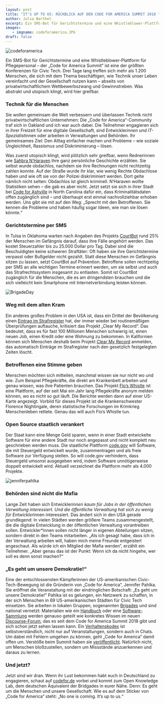 ```yaml
---
layout: post
title: "IT'S UP TO US: RÜCKBLICK AUF DEN CODE FOR AMERICA SUMMIT 2018 "
author: Julia Barthel
excerpt: Ein SMS-Bot für Gerichtstermine und eine Whistleblower-Plattform für Pflegepersonal – der „Code for America Summit“ ist eine der größten Konferenzen für Civic Tech. Drei Tage lang treffen sich mehr als 1.200 Menschen, die sich mit dem Thema beschäftigen, wie Technik unser Leben  vereinfacht und der Gesellschaft nutzen kann – abseits von privatwirtschaftlichem Wettbewerbszwang und Gewinnstreben. Was abstrakt und utopisch klingt, wird hier greifbar.
images:
   - imgname: codeforamerica.JPG
draft: false
---
```

![codeforamerica](/blog/codeforamerica.JPG)

Ein SMS-Bot für Gerichtstermine und eine Whistleblower-Plattform für Pflegepersonal – der „Code for America Summit“ ist eine der größten Konferenzen für Civic Tech. Drei Tage lang treffen sich mehr als 1.200 Menschen, die sich mit dem Thema beschäftigen, wie Technik unser Leben  vereinfacht und der Gesellschaft nutzen kann – abseits von privatwirtschaftlichem Wettbewerbszwang und Gewinnstreben. Was abstrakt und utopisch klingt, wird hier greifbar.

### Technik für die Menschen

Sie wollen gemeinsam die Welt verbessern und überlassen Technik nicht privatwirtschaftlichen Unternehmen: Die „Code for America“-Community traf sich in Oakland und ich war auch dabei. Die Teilnehmer engagieren sich in ihrer Freizeit für eine digitale Gesellschaft, sind Entwickler*innen und IT-Spezialist*innen oder arbeiten in Verwaltungen und Behörden. Ihr gemeinsames Ziel: Den Alltag einfacher machen und Probleme – wie soziale Ungleichheit, Rassismus und Diskriminierung – lösen.

Was zuerst utopisch klingt, wird plötzlich sehr greifbar, wenn Rednerinnen wie [Sahbra N‘Haraven](https://www.youtube.com/watch?v=RIjOEfWT2iI&index=20&list=PL65XgbSILalU3CPOpBOzBiX-31rzk8oox) ihre ganz persönliche Geschichte erzählen. Sie selbst wurde obdachlos, nachdem sie ihre Rechnungen nicht rechtzeitig zahlen konnte. Auf der Straße wurde ihr klar, wie wenig Rechte Obdachlose haben und wie oft sie von der Polizei diskriminiert werden. Dort gelte nämlich nicht selten: Obdachlos ist gleich  kriminell. N‘Haraven wollte Statistiken sehen – die gab es aber nicht. Jetzt setzt sie sich in ihrer Stadt bei [Code for Ashville](http://www.codeforasheville.org/) in North Carolina dafür ein, dass Kriminalitätsdaten offen zugänglich sind – und überhaupt erst einmal nachvollziehbar erhoben werden. Uns gibt sie mit auf den Weg: „Sprecht mit den Betroffenen. Sie kennen die Probleme und haben häufig sogar Ideen, wie man sie lösen könnte.“


### Gerichtstermine per SMS

In Tulsa in Oklahoma warten nach Angaben des Projekts [CourtBot](http://www.okcourtbot.com/
) rund 25% der Menschen im Gefängnis darauf, dass ihre Fälle angehört werden. Das kostet Steuerzahler bis zu 25.000 Dollar pro Tag. Dabei sind die Beschuldigten keine schweren Straftäter: Oft haben sie ihre Gerichtstermine verpasst oder Bußgelder nicht gezahlt. Statt diese Menschen im Gefängnis sitzen zu lassen, setzt CourtBot auf Prävention. Betroffene sollen rechtzeitig per SMS an alle wichtigen Termine erinnert werden, um sie selbst und auch das Strafrechtssystem insgesamt zu entlasten. Somit ist CourtBot zugänglich für die Menschen, die es am dringendsten brauchen und die sich vielleicht kein Smartphone mit Internetverbindung leisten können.

![BrigadeDay](/blog/BrigadeDay.JPG)

### Weg mit dem alten Kram

Ein anderes großes Problem in den USA ist, dass ein Drittel der Bevölkerung einen [Eintrag im Strafregister](https://www.codeforamerica.org/what/clear-my-record
) hat, der immer wieder bei routinemäßigen Überprüfungen auftauche, kritisiert das Projekt „Clear My Record“. Das bedeutet, dass es für fast 100 Millionen Menschen schwierig ist, einen neuen Job, einen Kredit oder eine Wohnung zu bekommen. In Kalifornien können sich Menschen deshalb beim Projekt [Clear My Record](https://www.clearmyrecord.org/) anmelden, das automatisch Einträge im Strafregister nach den gesetzlich festgelegten Zeiten löscht.

### Betroffenen eine Stimme geben

Menschen möchten sich mitteilen, manchmal wissen sie nur nicht wo und wie. Zum Beispiel Pflegekräfte, die direkt am Krankenbett arbeiten und genau wissen, was ihre Patienten brauchen. Das Projekt [Flo’s Whistle](http://floswhistle.org/) ist eine Plattform, auf der seit Mai ein Jahr lang Pflegekräfte anonym melden können, wo es nicht so gut läuft. Die Berichte werden dann auf einer US-Karte angezeigt. Vorbild für dieses Projekt ist die Krankenschwester Florence Nightingale, deren statistische Forschungen im Krimkrieg Menschenleben rettete. Genau das will auch Flo‘s Whistle tun.

### Open Source staatlich verankert

Der Staat kann eine Menge Geld sparen, wenn in einer Stadt entwickelte Software für eine andere Stadt nur noch angepasst und nicht komplett neu geschrieben werden muss. Die staatliche Plattform [code.gov](https://code.gov/#/) will Software, die mit Steuergeld entwickelt wurde, zusammentragen und als freie Software zur Verfügung stellen. So will code.gov verhindern, dass Steuergeld umsonst ausgegeben wird, indem Software unnötigerweise doppelt entwickelt wird. Aktuell verzeichnet die Plattform mehr als 4.000 Projekte.

![jenniferpahlka](/blog/jenniferpahlka.JPG)

### Behörden sind nicht die Mafia

Lange Zeit haben sich Entwickler*innen kaum für Jobs in der öffentlichen Verwaltung interessiert. Und die öffentliche Verwaltung hat sich zu wenig für Entwickler*innen interessiert. Das ändert sich in den USA gerade grundlegend: In vielen Städten werden größere Teams zusammengestellt, die die digitale Entwicklung in der öffentlichen Verwaltung vorantreiben sollen. Entwickler*innen sollen nicht länger in eigenen Abteilungen sitzen, sondern direkt in den Teams mitarbeiten. „Als ich gesagt habe, dass ich in der Verwaltung arbeiten will, haben mich meine Freunde entgeistert angeschaut. Als würde ich ein Mitglied der Mafia werden“, erzählt ein Teilnehmer. „Aber genau das ist der Punkt: Wenn ich da nicht hingehe, wer soll es denn sonst machen?“

### „Es geht um unsere Demokratie!“

Eine der entschlossensten Kämpferinnen der US-amerikanischen Civic-Tech-Bewegung ist die Gründerin von „Code for America“, Jennifer Pahlka. Sie eröffnet die Veranstaltung mit der eindringlichen Botschaft: „Es geht um unsere Demokratie!“ Pahlka ist es gelungen, ein Netzwerk zu schaffen, in der sich Menschen in 69 US-amerikanischen Städten für Civic Tech einsetzen. Sie arbeiten in lokalen Gruppen, sogenannten [Brigades](https://brigade.codeforamerica.org/) und sind national vernetzt: Materialien wie ein [Handbuch](https://docs.google.com/document/d/16CL9TdmWV0hDY6c85PwtzUcu1VjeSeiDFD2CbtLKf7s/edit#heading=h.ng0tffrab705) oder eine [Software-Sammlung](https://brigade.codeforamerica.org/resources/software) werden genauso geteilt wie konkretes Wissen im neuen [Discourse-Forum](https://discourse.codeforamerica.org/), das es seit dem Code for America Summit 2018 gibt und sich schon jetzt sehen lassen kann. Ein [Verhaltenskodex](https://github.com/codeforamerica/codeofconduct) ist selbstverständlich, nicht nur auf Veranstaltungen, sondern auch in Chats. Um dabei mit Fehlern umgehen zu können, geht „Code for America“ damit offen um. Verstöße beim Summit haben sie [veröffentlicht](https://medium.com/code-for-america/2018-code-for-america-summit-code-of-conduct-transparency-report-6e026154f39). Natürlich nicht, um Menschen bloßzustellen, sondern um Missstände anzuerkennen und daraus zu lernen.

### Und jetzt?

Jetzt sind wir dran. Wenn ihr Lust bekommen habt euch in Deutschland zu engagieren, schaut auf [codefor.de](https://codefor.de/) vorbei und kommt zum Open Knowledge Lab, dem deutschen Äquivalent der Bridgades in eurer Nähe.
Denn: Es geht um die Menschen und unsere Gesellschaft. Wie es auf dem Sticker von „Code for America“ steht: „No one is coming. It‘s up to us.“
